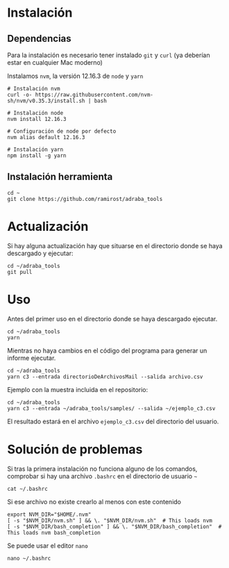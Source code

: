 # Instalación

## Dependencias 
Para la instalación es necesario tener instalado `git` y `curl` (ya deberían estar en cualquier Mac moderno)

Instalamos `nvm`, la versión 12.16.3 de `node` y `yarn`

```
# Instalación nvm
curl -o- https://raw.githubusercontent.com/nvm-sh/nvm/v0.35.3/install.sh | bash

# Instalación node
nvm install 12.16.3

# Configuración de node por defecto
nvm alias default 12.16.3

# Instalación yarn
npm install -g yarn
```

## Instalación herramienta

```
cd ~
git clone https://github.com/ramirost/adraba_tools
```

# Actualización

Si hay alguna actualización hay que situarse en el directorio donde se haya descargado y ejecutar:

```
cd ~/adraba_tools
git pull
```

# Uso

Antes del primer uso en el directorio donde se haya descargado ejecutar.

```
cd ~/adraba_tools
yarn
```

Mientras no haya cambios en el código del programa para generar un informe ejecutar.

```
cd ~/adraba_tools
yarn c3 --entrada directorioDeArchivosMail --salida archivo.csv
```

Ejemplo con la muestra incluida en el repositorio:

```
cd ~/adraba_tools
yarn c3 --entrada ~/adraba_tools/samples/ --salida ~/ejemplo_c3.csv
```

El resultado estará en el archivo `ejemplo_c3.csv` del directorio del usuario.

# Solución de problemas

Si tras la primera instalación no funciona alguno de los comandos, comprobar si hay una archivo `.bashrc` en el directorio de usuario `~`

```
cat ~/.bashrc
```

Si ese archivo no existe crearlo al menos con este contenido

```
export NVM_DIR="$HOME/.nvm"
[ -s "$NVM_DIR/nvm.sh" ] && \. "$NVM_DIR/nvm.sh"  # This loads nvm
[ -s "$NVM_DIR/bash_completion" ] && \. "$NVM_DIR/bash_completion"  # This loads nvm bash_completion
```

Se puede usar el editor `nano`

```
nano ~/.bashrc
```